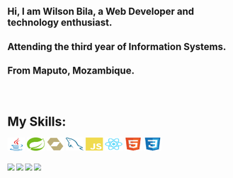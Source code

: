 ## Hi, I am Wilson Bila, a Web Developer and technology enthusiast.
## Attending the third year of Information Systems.
## From Maputo, Mozambique.
## 
<div style="display: inline_block"><br>
  <h1>My Skills:</h1>
  <img align="center" alt="Wilson-Java" height="30" width="40" src="https://raw.githubusercontent.com/devicons/devicon/master/icons/java/java-original.svg">
  <img align="center" alt="Wilson-Spring" height="30" width="40" src="https://raw.githubusercontent.com/devicons/devicon/master/icons/spring/spring-original.svg">
  <img align="center" alt="Wilson-Hibernate" height="30" width="40" src="https://raw.githubusercontent.com/devicons/devicon/master/icons/hibernate/hibernate-plain.svg">
  <img align="center" alt="Wilson-MySQL" height="30" width="40" src="https://raw.githubusercontent.com/devicons/devicon/master/icons/mysql/mysql-original.svg">
  <img align="center" alt="Wilson-Js" height="30" width="40" src="https://raw.githubusercontent.com/devicons/devicon/master/icons/javascript/javascript-plain.svg">
  <img align="center" alt="Wilson-React" height="30" width="40" src="https://raw.githubusercontent.com/devicons/devicon/master/icons/react/react-original.svg">
  <img align="center" alt="Wilson-HTML" height="30" width="40" src="https://raw.githubusercontent.com/devicons/devicon/master/icons/html5/html5-original.svg">
  <img align="center" alt="Wilson-CSS" height="30" width="40" src="https://raw.githubusercontent.com/devicons/devicon/master/icons/css3/css3-original.svg">
</div>
  
  ##
 
<div> 
  <a href="https://www.instagram.com/wilson.bila_?igsh=OGQ5ZDc2ODk2ZA==" target="_blank"><img src="https://img.shields.io/badge/-Instagram-%23E4405F?style=for-the-badge&logo=instagram&logoColor=white" target="_blank"></a>
 	<a href="https://www.facebook.com/wilson.bila.79?mibextid=LQQJ4d" target="_blank"><img src="https://img.shields.io/badge/Facebook-7289DA?style=for-the-badge&logo=facebook&logoColor=white" target="_blank"></a> 
  <a href = "mailto:wylsonbila@gmail.com"><img src="https://img.shields.io/badge/-Gmail-%23333?style=for-the-badge&logo=gmail&logoColor=white" target="_blank"></a>
  <a href="https://www.linkedin.com/in/wilson-bila-b107b228b" target="_blank"><img src="https://img.shields.io/badge/-LinkedIn-%230077B5?style=for-the-badge&logo=linkedin&logoColor=white" target="_blank"></a> 
</div>
